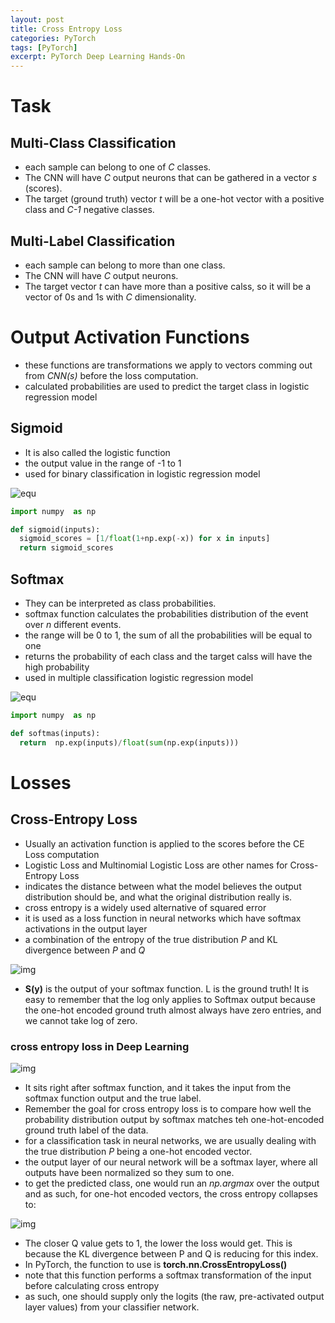 ```yaml
---
layout: post
title: Cross Entropy Loss
categories: PyTorch
tags: [PyTorch]
excerpt: PyTorch Deep Learning Hands-On
---
```


# Task
## Multi-Class Classification
- each sample can belong to one of *C* classes. 
- The CNN will have  *C* output neurons that can be gathered in a vector *s* (scores).
- The target (ground truth) vector *t* will be  a one-hot vector with a positive  class and *C-1* negative  classes.

## Multi-Label Classification
- each sample can belong  to more than  one  class.
- The CNN will have *C* output neurons. 
- The target vector *t* can have more  than  a  positive  calss, so it will be  a vector of  0s and 1s with *C* dimensionality.

# Output Activation Functions
- these  functions  are transformations we apply to vectors comming  out from *CNN(s)* before the loss computation.
- calculated probabilities are used to predict the  target class in  logistic regression model

## Sigmoid
- It is also called the logistic function
- the output value in the range of -1 to 1
- used for binary classification in logistic regression model

![equ](https://latex.codecogs.com/gif.latex?f(s_i)&space;=&space;1/(1&plus;e^{-s^i}))

```python
import numpy  as np

def sigmoid(inputs):
  sigmoid_scores = [1/float(1+np.exp(-x)) for x in inputs]
  return sigmoid_scores
```

## Softmax
- They can be  interpreted as class probabilities.
- softmax function calculates the probabilities distribution of the  event over *n* different events.
- the  range will be 0 to  1, the  sum of all the  probabilities will be  equal to one
- returns the  probability  of each class and the target calss will have the  high probability
- used in multiple classification logistic regression model

![equ](https://latex.codecogs.com/gif.latex?f(s_i)&space;=&space;\frac{e^{s^i}}{\sum_j^C{e^{s_j}}})

```python
import numpy  as np

def softmas(inputs):
  return  np.exp(inputs)/float(sum(np.exp(inputs)))
```

# Losses
## Cross-Entropy Loss
- Usually an activation function is applied to the scores before the CE Loss computation
- Logistic Loss and Multinomial Logistic Loss are other names for Cross-Entropy Loss
- indicates the  distance  between  what the  model believes the output distribution should be,  and  what  the  original distribution really is. 
- cross entropy is a widely used alternative of  squared error
- it is  used as  a loss function in neural networks which have softmax activations in the  output layer  
- a combination  of  the entropy of  the  true  distribution *P*  and KL divergence between *P* and *Q*

![img](https://miro.medium.com/max/1400/1*ETtY7KCrzAlOmLeyDWE4Xg.png)
- **S(y)** is the output of your softmax function. L is the ground truth! It is easy to  remember that the  log  only applies to Softmax output because the one-hot encoded ground truth almost  always have  zero entries, and we cannot take log  of zero. 

### cross entropy loss in Deep Learning  
![img](https://miro.medium.com/max/1400/1*70OE3A8sQn4Yl3VPTmChkA.png)
- It sits  right  after softmax function, and it  takes the input from the  softmax function output and the true label.  
- Remember the goal for cross entropy loss is to compare how  well  the  probability distribution output by softmax matches teh  one-hot-encoded  ground truth label of the  data. 
- for  a classification task in neural networks, we are  usually dealing  with the  true distribution *P*  being a one-hot  encoded vector. 
- the  output layer of our neural network  will be  a  softmax layer, where all  outputs  have been  normalized  so they  sum to one.
- to  get the  predicted class, one would run an *np.argmax* over the output and as such, for  one-hot encoded vectors, the cross entropy collapses to:

![img](https://latex.codecogs.com/gif.latex?H(p,q)&space;=&space;-\log&space;q(x_i))
- The closer  Q  value gets to 1, the  lower  the loss would get. This is because the  KL divergence between P and Q is reducing for this index. 
- In PyTorch, the function to use is  **torch.nn.CrossEntropyLoss()**
- note that this  function  performs a softmax transformation of the input  before calculating cross entropy 
- as such, one should supply only the  logits (the  raw, pre-activated  output  layer  values) from your classifier network.
